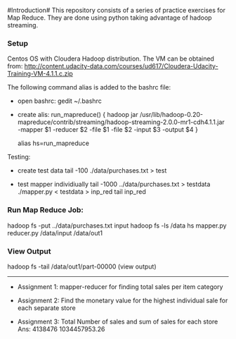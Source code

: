 #Introduction#
This repository consists of a series of practice exercises for Map Reduce. 
They are done using python taking advantage of hadoop streaming. 

### Setup ##

Centos OS with Cloudera Hadoop distribution. The VM can be obtained from: http://content.udacity-data.com/courses/ud617/Cloudera-Udacity-Training-VM-4.1.1.c.zip


The following command alias is added to the bashrc file: 
- open bashrc: gedit ~/.bashrc

- create alis:
	run_mapreduce() {
		hadoop jar /usr/lib/hadoop-0.20-mapreduce/contrib/streaming/hadoop-streaming-2.0.0-mr1-cdh4.1.1.jar -mapper $1 -reducer $2 -file $1 -file $2 -input $3 -output $4
	}

	alias hs=run_mapreduce

Testing:
- create test data 
tail -100  ./data/purchases.txt > test
 
- test mapper individiually
tail -1000 ../data/purchases.txt > testdata
./mapper.py < testdata > inp_red
tail inp_red 

### Run Map Reduce Job: ###
hadoop fs -put ../data/purchases.txt input
hadoop fs -ls /data
hs mapper.py reducer.py /data/input /data/out1

### View Output ###
hadoop fs -tail /data/out1/part-00000 (view output)


____________________________________________________________________________________________________

- Assignment 1: mapper-reducer for finding total sales per item category
- Assignment 2: Find the monetary value for the highest individual sale for each separate store

- Assignment 3: Total Number of sales and sum of sales for each store
	Ans: 4138476	1034457953.26
